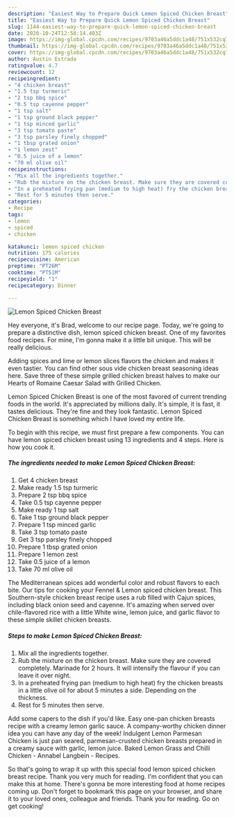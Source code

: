 ```yaml
---
description: "Easiest Way to Prepare Quick Lemon Spiced Chicken Breast"
title: "Easiest Way to Prepare Quick Lemon Spiced Chicken Breast"
slug: 1144-easiest-way-to-prepare-quick-lemon-spiced-chicken-breast
date: 2020-10-24T12:58:14.403Z
image: https://img-global.cpcdn.com/recipes/9703a46a5ddc1a48/751x532cq70/lemon-spiced-chicken-breast-recipe-main-photo.jpg
thumbnail: https://img-global.cpcdn.com/recipes/9703a46a5ddc1a48/751x532cq70/lemon-spiced-chicken-breast-recipe-main-photo.jpg
cover: https://img-global.cpcdn.com/recipes/9703a46a5ddc1a48/751x532cq70/lemon-spiced-chicken-breast-recipe-main-photo.jpg
author: Austin Estrada
ratingvalue: 4.7
reviewcount: 12
recipeingredient:
- "4 chicken breast"
- "1.5 tsp turmeric"
- "2 tsp bbq spice"
- "0.5 tsp cayenne pepper"
- "1 tsp salt"
- "1 tsp ground black pepper"
- "1 tsp minced garlic"
- "3 tsp tomato paste"
- "3 tsp parsley finely chopped"
- "1 tbsp grated onion"
- "1 lemon zest"
- "0.5 juice of a lemon"
- "70 ml olive oil"
recipeinstructions:
- "Mix all the ingredients together."
- "Rub the mixture on the chicken breast. Make sure they are covered completely. Marinade for 2 hours. It will intensify the flavour if you can leave it over night."
- "In a preheated frying pan (medium to high heat) fry the chicken breasts in a little olive oil for about 5 minutes a side. Depending on the thickness."
- "Rest for 5 minutes then serve."
categories:
- Recipe
tags:
- lemon
- spiced
- chicken

katakunci: lemon spiced chicken 
nutrition: 175 calories
recipecuisine: American
preptime: "PT26M"
cooktime: "PT51M"
recipeyield: "1"
recipecategory: Dinner

---
```



![Lemon Spiced Chicken Breast](https://img-global.cpcdn.com/recipes/9703a46a5ddc1a48/751x532cq70/lemon-spiced-chicken-breast-recipe-main-photo.jpg)

Hey everyone, it's Brad, welcome to our recipe page. Today, we're going to prepare a distinctive dish, lemon spiced chicken breast. One of my favorites food recipes. For mine, I'm gonna make it a little bit unique. This will be really delicious.

Adding spices and lime or lemon slices flavors the chicken and makes it even tastier. You can find other sous vide chicken breast seasoning ideas here. Save three of these simple grilled chicken breast halves to make our Hearts of Romaine Caesar Salad with Grilled Chicken.

Lemon Spiced Chicken Breast is one of the most favored of current trending foods in the world. It's appreciated by millions daily. It's simple, it is fast, it tastes delicious. They're fine and they look fantastic. Lemon Spiced Chicken Breast is something which I have loved my entire life.


To begin with this recipe, we must first prepare a few components. You can have lemon spiced chicken breast using 13 ingredients and 4 steps. Here is how you cook it.

<!--inarticleads1-->

##### The ingredients needed to make Lemon Spiced Chicken Breast:

1. Get 4 chicken breast
1. Make ready 1.5 tsp turmeric
1. Prepare 2 tsp bbq spice
1. Take 0.5 tsp cayenne pepper
1. Make ready 1 tsp salt
1. Take 1 tsp ground black pepper
1. Prepare 1 tsp minced garlic
1. Take 3 tsp tomato paste
1. Get 3 tsp parsley finely chopped
1. Prepare 1 tbsp grated onion
1. Prepare 1 lemon zest
1. Take 0.5 juice of a lemon
1. Take 70 ml olive oil


The Mediterranean spices add wonderful color and robust flavors to each bite. Our tips for cooking your Fennel &amp; Lemon spiced chicken breast. This Southern-style chicken breast recipe uses a rub filled with Cajun spices, including black onion seed and cayenne. It&#39;s amazing when served over chile-flavored rice with a little White wine, lemon juice, and garlic flavor to these simple skillet chicken breasts. 

<!--inarticleads2-->

##### Steps to make Lemon Spiced Chicken Breast:

1. Mix all the ingredients together.
1. Rub the mixture on the chicken breast. Make sure they are covered completely. Marinade for 2 hours. It will intensify the flavour if you can leave it over night.
1. In a preheated frying pan (medium to high heat) fry the chicken breasts in a little olive oil for about 5 minutes a side. Depending on the thickness.
1. Rest for 5 minutes then serve.


Add some capers to the dish if you&#39;d like. Easy one-pan chicken breasts recipe with a creamy lemon garlic sauce. A company-worthy chicken dinner idea you can have any day of the week! Indulgent Lemon Parmesan Chicken is just pan seared, parmesan-crusted chicken breasts prepared in a creamy sauce with garlic, lemon juice. Baked Lemon Grass and Chilli Chicken - Annabel Langbein - Recipes. 

So that's going to wrap it up with this special food lemon spiced chicken breast recipe. Thank you very much for reading. I'm confident that you can make this at home. There's gonna be more interesting food at home recipes coming up. Don't forget to bookmark this page on your browser, and share it to your loved ones, colleague and friends. Thank you for reading. Go on get cooking!
